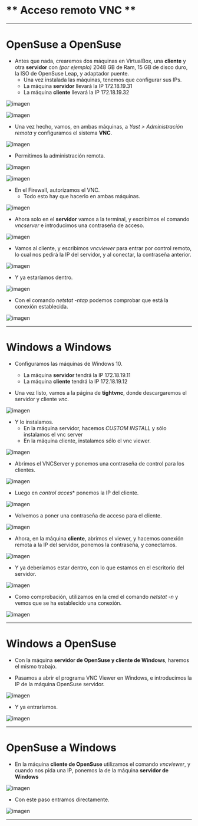 # ** Acceso remoto VNC **

<hr>

# OpenSuse a OpenSuse

* Antes que nada, crearemos dos máquinas en VirtualBox, una **cliente** y otra **servidor** con *(por ejemplo)* 2048 GB de Ram, 15 GB de disco duro, la ISO de OpenSuse Leap, y adaptador puente.
  - Una vez instalada las máquinas, tenemos que configurar sus IPs.
  - La máquina **servidor** llevará la IP 172.18.19.31
  - La máquina **cliente** llevará la IP 172.18.19.32

![imagen](./img/OpenSuse/c1.PNG)

![imagen](./img/OpenSuse/c2.PNG)

* Una vez hecho, vamos, en ambas máquinas, a *Yast > Administración remota* y configuramos el sistema **VNC**.

![imagen](./img/OpenSuse/c3.PNG)

* Permitimos la administración remota.

![imagen](./img/OpenSuse/c4.PNG)

![imagen](./img/OpenSuse/c5.PNG)

* En el Firewall, autorizamos el VNC.
  - Todo esto hay que hacerlo en ambas máquinas.

![imagen](./img/OpenSuse/c6.PNG)

* Ahora solo en el **servidor** vamos a la terminal, y escribimos el comando *vncserver* e introducimos una contraseña de acceso.

![imagen](./img/OpenSuse/c7.PNG)

* Vamos al cliente, y escribimos *vncviewer* para entrar por control remoto, lo cual nos pedirá la IP del servidor, y al conectar, la contraseña anterior.

![imagen](./img/OpenSuse/c8.PNG)

* Y ya estaríamos dentro.

![imagen](./img/OpenSuse/c9.PNG)

* Con el comando *netstat -ntap* podemos comprobar que está la conexión establecida.

![imagen](./img/OpenSuse/c10.PNG)

<hr>

# Windows a Windows

* Configuramos las máquinas de Windows 10.
  - La máquina **servidor** tendrá la IP 172.18.19.11
  - La máquina **cliente** tendrá la IP 172.18.19.12


* Una vez listo, vamos a la página de **tightvnc**, donde descargaremos el servidor y cliente *vnc*.

![imagen](./img/Windows/c2.PNG)

* Y lo instalamos.
  - En la máquina servidor, hacemos *CUSTOM INSTALL* y sólo instalamos el vnc server
  - En la máquina cliente, instalamos sólo el vnc viewer.

![imagen](./img/Windows/c3.PNG)

* Abrimos el VNCServer y ponemos una contraseña de control para los clientes.

![imagen](./img/Windows/c1.PNG)

* Luego en *control acces** ponemos la IP del cliente.

![imagen](./img/Windows/c5.PNG)

* Volvemos a poner una contraseña de acceso para el cliente.

![imagen](./img/Windows/c6.PNG)

* Ahora, en la máquina **cliente**, abrimos el viewer, y hacemos conexión remota a la IP del servidor, ponemos la contraseña, y conectamos.

![imagen](./img/Windows/c7.PNG)

* Y ya deberíamos estar dentro, con lo que estamos en el escritorio del servidor.

![imagen](./img/Windows/c8.PNG)

* Como comprobación, utilizamos en la cmd el comando *netstat -n* y vemos que se ha establecido una conexión.

![imagen](./img/Windows/c9.PNG)

<hr>

# Windows a OpenSuse

* Con la máquina **servidor de OpenSuse y cliente de Windows**, haremos el mismo trabajo.

* Pasamos a abrir el programa VNC Viewer en Windows, e introducimos la IP de la máquina OpenSuse servidor.

![imagen](./img/OpenSuse/c11.PNG)

* Y ya entraríamos.

![imagen](./img/OpenSuse/c12.PNG)

<hr>

# OpenSuse a Windows

* En la máquina **cliente de OpenSuse** utilizamos el comando *vncviewer*, y cuando nos pida una IP, ponemos la de la máquina **servidor de Windows**

![imagen](./img/OpenSuse/c14.PNG)

* Con este paso entramos directamente.

![imagen](./img/OpenSuse/c13.PNG)

<hr>
